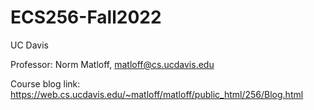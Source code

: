 # ECS256-Fall2022
UC Davis

Professor: Norm Matloff, matloff@cs.ucdavis.edu 

Course blog link: https://web.cs.ucdavis.edu/~matloff/matloff/public_html/256/Blog.html
